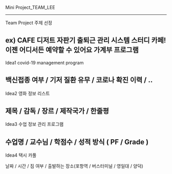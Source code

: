 Mini Project_TEAM_LEE

--------------------------------------------------------------------------
Team Project 주제 선정

ex)
CAFE 디저트 자판기
출퇴근 관리 시스템
스터디 카페! 이젠 어디서든 예약할 수 있어요
가계부 프로그램
--------------------------------------------------------------------------
Idea1
covid-19 management program

백신접종 여부 / 기저 질환 유무 / 코로나 확진 이력 / ..
--------------------------------------------------------------------------
Idea2
영화 정보 리스트

제목 / 감독 / 장르 / 제작국가 / 한줄평
--------------------------------------------------------------------------
Idea3
수업 정보 관리 프로그램

수업명 / 교수님 / 학점수 / 성적 방식 ( PF / Grade )
--------------------------------------------------------------------------
Idea4
택시 카풀

날짜 / 시간 / 짐 여부 / 출발하는 장소(포항역 / 버스터미널 / 영일대 / 양덕)
